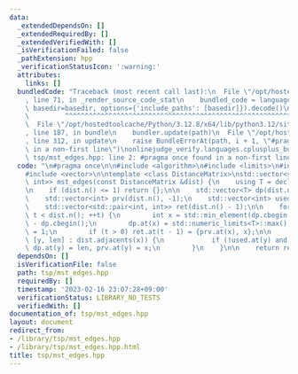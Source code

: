 ```yaml
---
data:
  _extendedDependsOn: []
  _extendedRequiredBy: []
  _extendedVerifiedWith: []
  _isVerificationFailed: false
  _pathExtension: hpp
  _verificationStatusIcon: ':warning:'
  attributes:
    links: []
  bundledCode: "Traceback (most recent call last):\n  File \"/opt/hostedtoolcache/Python/3.12.8/x64/lib/python3.12/site-packages/onlinejudge_verify/documentation/build.py\"\
    , line 71, in _render_source_code_stat\n    bundled_code = language.bundle(stat.path,\
    \ basedir=basedir, options={'include_paths': [basedir]}).decode()\n          \
    \         ^^^^^^^^^^^^^^^^^^^^^^^^^^^^^^^^^^^^^^^^^^^^^^^^^^^^^^^^^^^^^^^^^^^^^^^^^^^^^^^^^\n\
    \  File \"/opt/hostedtoolcache/Python/3.12.8/x64/lib/python3.12/site-packages/onlinejudge_verify/languages/cplusplus.py\"\
    , line 187, in bundle\n    bundler.update(path)\n  File \"/opt/hostedtoolcache/Python/3.12.8/x64/lib/python3.12/site-packages/onlinejudge_verify/languages/cplusplus_bundle.py\"\
    , line 312, in update\n    raise BundleErrorAt(path, i + 1, \"#pragma once found\
    \ in a non-first line\")\nonlinejudge_verify.languages.cplusplus_bundle.BundleErrorAt:\
    \ tsp/mst_edges.hpp: line 2: #pragma once found in a non-first line\n"
  code: "\n#pragma once\n\n#include <algorithm>\n#include <limits>\n#include <utility>\n\
    #include <vector>\n\ntemplate <class DistanceMatrix>\nstd::vector<std::pair<int,\
    \ int>> mst_edges(const DistanceMatrix &dist) {\n    using T = decltype((*dist.adjacents(0).begin()).second);\n\
    \n    if (dist.n() <= 1) return {};\n\n    std::vector<T> dp(dist.n(), std::numeric_limits<T>::max());\n\
    \    std::vector<int> prv(dist.n(), -1);\n    std::vector<int> used(dist.n());\n\
    \    std::vector<std::pair<int, int>> ret(dist.n() - 1);\n\n    for (int t = 0;\
    \ t < dist.n(); ++t) {\n        int x = std::min_element(dp.cbegin(), dp.cend())\
    \ - dp.cbegin();\n        dp.at(x) = std::numeric_limits<T>::max();\n        used.at(x)\
    \ = 1;\n        if (t > 0) ret.at(t - 1) = {prv.at(x), x};\n\n        for (auto\
    \ [y, len] : dist.adjacents(x)) {\n            if (!used.at(y) and len < dp.at(y))\
    \ dp.at(y) = len, prv.at(y) = x;\n        }\n    }\n\n    return ret;\n}\n"
  dependsOn: []
  isVerificationFile: false
  path: tsp/mst_edges.hpp
  requiredBy: []
  timestamp: '2023-02-16 23:07:28+09:00'
  verificationStatus: LIBRARY_NO_TESTS
  verifiedWith: []
documentation_of: tsp/mst_edges.hpp
layout: document
redirect_from:
- /library/tsp/mst_edges.hpp
- /library/tsp/mst_edges.hpp.html
title: tsp/mst_edges.hpp
---
```

